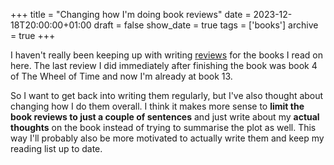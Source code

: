 +++
title = "Changing how I'm doing book reviews"
date = 2023-12-18T20:00:00+01:00
draft = false
show_date = true
tags = ['books']
archive = true
+++

I haven't really been keeping up with writing [reviews](/reading) for the books I read on here. The last review I did immediately after finishing the book was book 4 of The Wheel of Time and now I'm already at book 13.

<!--more-->

So I want to get back into writing them regularly, but I've also thought about changing how I do them overall. I think it makes more sense to **limit the book reviews to just a couple of sentences** and just write about my **actual thoughts** on the book instead of trying to summarise the plot as well. This way I'll probably also be more motivated to actually write them and keep my reading list up to date.